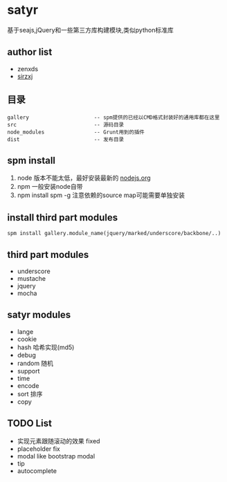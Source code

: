 # satyr
基于seajs,jQuery和一些第三方库构建模块,类似python标准库

## author list
* zenxds
* [sirzxj](https://github.com/sirzxj)

## 目录
	gallery						-- spm提供的已经以CMD格式封装好的通用库都在这里
	src 						-- 源码目录
	node_modules				-- Grunt用到的插件
	dist						-- 发布目录

## spm install
1. node 版本不能太低，最好安装最新的 [nodejs.org](http://nodejs.org/)
2. npm 一般安装node自带
3. npm install spm -g 注意依赖的source map可能需要单独安装

## install third part modules
	spm install gallery.module_name(jquery/marked/underscore/backbone/..)

## third part modules
* underscore
* mustache
* jquery
* mocha

## satyr modules
* lange
* cookie
* hash 		哈希实现(md5)
* debug
* random 	随机
* support
* time
* encode
* sort 排序
* copy

## TODO List
* 实现元素跟随滚动的效果 fixed
* placeholder fix
* modal like bootstrap modal
* tip
* autocomplete

